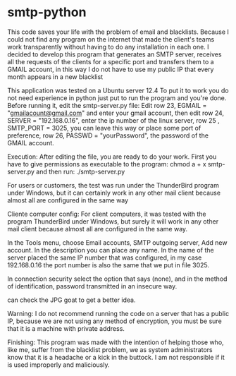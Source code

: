 # smtp-python
This code saves your life with the problem of email and blacklists. Because I could not find any program on the internet that made the client's teams work transparently without having to do any installation in each one. I decided to develop this program that generates an SMTP server, receives all the requests of the clients for a specific port and transfers them to a GMAIL account, in this way I do not have to use my public IP that every month appears in a new blacklist

This application was tested on a Ubuntu server 12.4
To put it to work you do not need experience in python just put to run the program and you're done.
Before running it, edit the smtp-server.py file:
Edit row 23, EGMAIL = "gmailacount@gmail.com" and enter your gmail account, then edit row 24, SERVER = "192.168.0.16", enter the ip number of the linux server, row 25 , SMTP_PORT = 3025, you can leave this way or place some port of preference, row 26, PASSWD = "yourPassword", the password of the GMAIL account.

Execution:
After editing the file, you are ready to do your work.
First you have to give permissions as executable to the program:
chmod a + x smtp-server.py
and then run:
./smtp-server.py

For users or customers, the test was run under the ThunderBird program under Windows, but it can certainly work in any other mail client because almost all are configured in the same way

Cliente computer config:
For client computers, it was tested with the program ThunderBird under Windows, but surely it will work in any other mail client because almost all are configured in the same way.

In the Tools menu, choose Email accounts, SMTP outgoing server, Add new account.
In the description you can place any name. In the name of the server placed the same IP number that was configured, in my case 192.168.0.16
the port number is also the same that we put in file 3025.

In connection security select the option that says (none), and in the method of identification, password transmitted in an insecure way.

can check the JPG goat to get a better idea.

Warning:
I do not recommend running the code on a server that has a public IP, because we are not using any method of encryption, you must be sure that it is a machine with private address.

Finishing:
This program was made with the intention of helping those who, like me, suffer from the blacklist problem, we as system administrators know that it is a headache or a kick in the buttock. I am not responsible if it is used improperly and maliciously.
